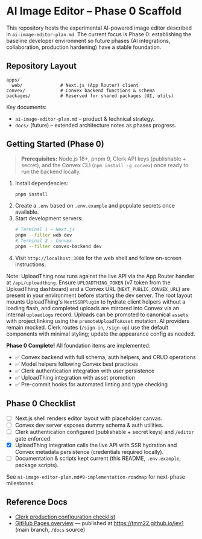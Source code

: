 # AI Image Editor – Phase 0 Scaffold

This repository hosts the experimental AI-powered image editor described in `ai-image-editor-plan.md`. The current focus is Phase 0: establishing the baseline developer environment so future phases (AI integrations, collaboration, production hardening) have a stable foundation.

## Repository Layout

```
apps/
  web/              # Next.js (App Router) client
convex/             # Convex backend functions & schema
packages/           # Reserved for shared packages (UI, utils)
```

Key documents:
- `ai-image-editor-plan.md` – product & technical strategy.
- `docs/` (future) – extended architecture notes as phases progress.

## Getting Started (Phase 0)

> **Prerequisites:** Node.js 18+, pnpm 9, Clerk API keys (publishable + secret), and the Convex CLI (`npm install -g convex`) once ready to run the backend locally.

1. Install dependencies:
   ```bash
   pnpm install
   ```
2. Create a `.env` based on `.env.example` and populate secrets once available.
3. Start development servers:
   ```bash
   # Terminal 1 – Next.js
   pnpm --filter web dev
   # Terminal 2 – Convex
   pnpm --filter convex-backend dev
   ```
4. Visit `http://localhost:3000` for the web shell and follow on-screen instructions.

Note: UploadThing now runs against the live API via the App Router handler at `/api/uploadthing`. Ensure `UPLOADTHING_TOKEN` (v7 token from the UploadThing dashboard) and a Convex URL (`NEXT_PUBLIC_CONVEX_URL`) are present in your environment before starting the dev server. The root layout mounts UploadThing's `NextSSRPlugin` to hydrate client helpers without a loading flash, and completed uploads are mirrored into Convex via an internal `uploadLogs` record. Uploads can be promoted to canonical `assets` with project linking using the `promoteUploadToAsset` mutation. AI providers remain mocked. Clerk routes (`/sign-in`, `/sign-up`) use the default components with minimal styling; update the appearance config as needed.

**Phase 0 Complete!** All foundation items are implemented:
- ✅ Convex backend with full schema, auth helpers, and CRUD operations
- ✅ Model helpers following Convex best practices
- ✅ Clerk authentication integration with user persistence
- ✅ UploadThing integration with asset promotion
- ✅ Pre-commit hooks for automated linting and type checking

## Phase 0 Checklist

- [ ] Next.js shell renders editor layout with placeholder canvas.
- [ ] Convex dev server exposes dummy schema & auth utilities.
- [ ] Clerk authentication configured (publishable + secret keys) and `/editor` gate enforced.
- [x] UploadThing integration calls the live API with SSR hydration and Convex metadata persistence (credentials required locally).
- [ ] Documentation & scripts kept current (this README, `.env.example`, package scripts).

See `ai-image-editor-plan.md#9-implementation-roadmap` for next-phase milestones.

## Reference Docs

- [Clerk production configuration checklist](docs/clerk-production-checklist.md)
- [GitHub Pages overview](docs/index.md) — published at https://tmm22.github.io/iev1 (main branch, `/docs` source)
